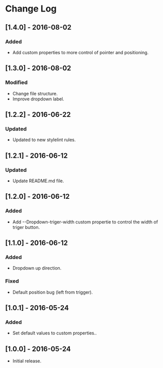 # Change Log

## [1.4.0] - 2016-08-02

### Added
- Add custom properties to more control of pointer and positioning.


## [1.3.0] - 2016-08-02

### Modified
- Change file structure.
- Improve dropdown label.


## [1.2.2] - 2016-06-22

### Updated
- Updated to new stylelint rules.


## [1.2.1] - 2016-06-12

### Updated
- Update README.md file.


## [1.2.0] - 2016-06-12

### Added
- Add --Dropdown-triger-width custom propertie to control the width of triger button.


## [1.1.0] - 2016-06-12

### Added
- Dropdown up direction.

### Fixed
- Default position bug (left from trigger).


## [1.0.1] - 2016-05-24
 
### Added
- Set default values to custom properties..


## [1.0.0] - 2016-05-24 

* Initial release.